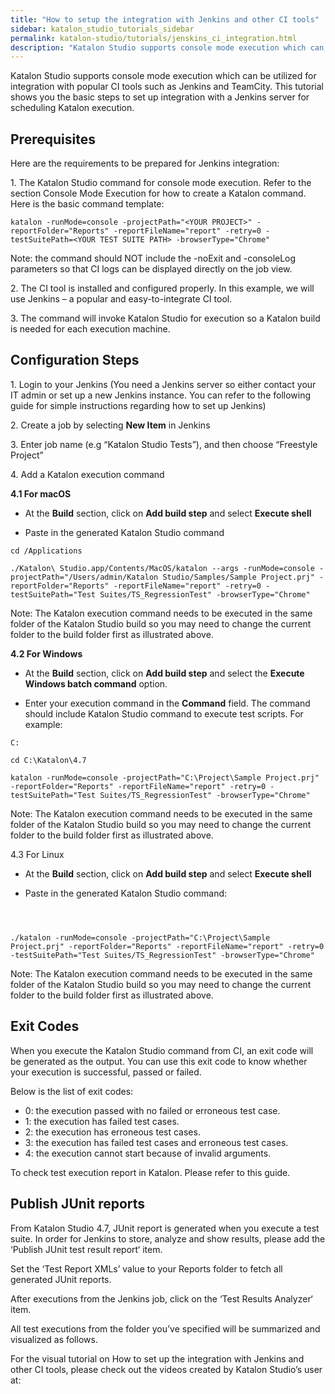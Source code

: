 ```yaml
---
title: "How to setup the integration with Jenkins and other CI tools"
sidebar: katalon_studio_tutorials_sidebar
permalink: katalon-studio/tutorials/jenskins_ci_integration.html
description: "Katalon Studio supports console mode execution which can be utilized for integration with popular CI tools such as Jenkins and TeamCity."
---
```

Katalon Studio supports console mode execution which can be utilized for integration with popular CI tools such as Jenkins and TeamCity. This tutorial shows you the basic steps to set up integration with a Jenkins server for scheduling Katalon execution.

Prerequisites
-------------

Here are the requirements to be prepared for Jenkins integration:

1. The Katalon Studio command for console mode execution. Refer to the section Console Mode Execution for how to create a Katalon command. Here is the basic command template:

```
katalon -runMode=console -projectPath="<YOUR PROJECT>" -reportFolder="Reports" -reportFileName="report" -retry=0 -testSuitePath=<YOUR TEST SUITE PATH> -browserType="Chrome"

```

Note: the command should NOT include the -noExit and -consoleLog parameters so that CI logs can be displayed directly on the job view.

2\. The CI tool is installed and configured properly. In this example, we will use Jenkins – a popular and easy-to-integrate CI tool.

3\. The command will invoke Katalon Studio for execution so a Katalon build is needed for each execution machine.

Configuration Steps
-------------------

1\. Login to your Jenkins (You need a Jenkins server so either contact your IT admin or set up a new Jenkins instance. You can refer to the following guide for simple instructions regarding how to set up Jenkins)

2\. Create a job by selecting **New Item** in Jenkins

3\. Enter job name (e.g “Katalon Studio Tests”), and then choose “Freestyle Project”

4\. Add a Katalon execution command

**4.1 For macOS**

*   At the **Build** section, click on **Add build step** and select **Execute shell**

*   Paste in the generated Katalon Studio command

```
cd /Applications
 
./Katalon\ Studio.app/Contents/MacOS/katalon --args -runMode=console -projectPath="/Users/admin/Katalon Studio/Samples/Sample Project.prj" -reportFolder="Reports" -reportFileName="report" -retry=0 -testSuitePath="Test Suites/TS_RegressionTest" -browserType="Chrome"

```

Note: The Katalon execution command needs to be executed in the same folder of the Katalon Studio build so you may need to change the current folder to the build folder first as illustrated above.

**4.2 For Windows**

*   At the **Build** section, click on **Add build step** and select the **Execute Windows batch command** option.

*   Enter your execution command in the **Command** field. The command should include Katalon Studio command to execute test scripts. For example:

```
C:
 
cd C:\Katalon\4.7
 
katalon -runMode=console -projectPath="C:\Project\Sample Project.prj" -reportFolder="Reports" -reportFileName="report" -retry=0 -testSuitePath="Test Suites/TS_RegressionTest" -browserType="Chrome"

```

Note: The Katalon execution command needs to be executed in the same folder of the Katalon Studio build so you may need to change the current folder to the build folder first as illustrated above.

4.3 For Linux

*   At the **Build** section, click on **Add build step** and select **Execute shell**

*   Paste in the generated Katalon Studio command:

```


 
./katalon -runMode=console -projectPath="C:\Project\Sample Project.prj" -reportFolder="Reports" -reportFileName="report" -retry=0 -testSuitePath="Test Suites/TS_RegressionTest" -browserType="Chrome"

```

Note: The Katalon execution command needs to be executed in the same folder of the Katalon Studio build so you may need to change the current folder to the build folder first as illustrated above.

Exit Codes
----------

When you execute the Katalon Studio command from CI, an exit code will be generated as the output. You can use this exit code to know whether your execution is successful, passed or failed.

Below is the list of exit codes:

*   0: the execution passed with no failed or erroneous test case.
*   1: the execution has failed test cases.
*   2: the execution has erroneous test cases.
*   3: the execution has failed test cases and erroneous test cases.
*   4: the execution cannot start because of invalid arguments.

To check test execution report in Katalon. Please refer to this guide.

Publish JUnit reports
---------------------

From Katalon Studio 4.7, JUnit report is generated when you execute a test suite. In order for Jenkins to store, analyze and show results, please add the ‘Publish JUnit test result report‘ item.

Set the ‘Test Report XMLs’ value to your Reports folder to fetch all generated JUnit reports.

After executions from the Jenkins job, click on the ‘Test Results Analyzer‘ item.

All test executions from the folder you’ve specified will be summarized and visualized as follows.

For the visual tutorial on How to set up the integration with Jenkins and other CI tools, please check out the videos created by Katalon Studio’s user at:
